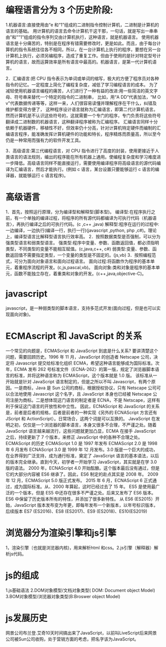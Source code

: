 # 编程语言分为 3 个历史阶段:

1.机器语言:直接使用由“e 和“1”组成的二进制指令控制计算机，二进制是计算机的语言的基础。
用计算机的语言去命令计算机干这干那，一句话，就是写出一串串由”和""1”组成的指令序列交由计算机执行，这种语言，就是机器语言。
使用机器语言是十分痛苦的，特别是在程序有错需要修改时，更是如此。而且，由于每台计算机的指令系统往往各不相同，所以，在一台计算机上执行的程序，要想在另一台计算机上执行，必须另编程序，造成了重复工作。但由于使用的是针对特定型号计算机的语言，故而运算效率是所有语言中最高的。机器语言，是第一代计算机语言。

2．汇编语言:把 CPU 指令表示为单词或单词的缩写，极大的方便了程序员对各种指令的记忆。一定程度上简化了编程复杂度，减低了学习编程语言的成本。
为了减轻使用机器语言编程的痛苦，人们进行了一种有益的改进:用一些简洁的英文字母、符号串来替代一个特定的指令的二进制串，
比如，用“A DD”代表加法，“M О v"代表数据传递等等，这样一来，人们很容易读懂并理解程序在干什么，纠错及维护都变得方便了，
这种程序设计语言就称为汇编语言，即第二代计算机语言。然而计算机是不认识这些符号的，这就需要一个专门的程序，专门负责将这些符号翻译成二进制数的机器语言，这种翻译程序被称为汇编程序。
汇编语言同样十分依赖于机器硬件，移植性不好，但效率仍十分高，针对计算机特定硬件而编制的汇编语言程序，能准确发挥计算机硬件的功能和特长，程序精炼而质量高，所以至今仍是一种常用而强有力的软件开发工具。

3．高级语言:第三代编程语言，对 CPU 指令进行了高度的封装，使用更接近于人类语言的语法规则，编出的程序能在所有机器上通用。使编程复杂度和学习难度进一步降低。高级语言同样不能直接运行，需要使用编译程序将高级语言的源代码编译为汇编语言，然后才能执行。(例如 c 语言，某台设置只要能够运行 c 语言的编译器，就能够运行 c 语言程序)。

# 高级语言

1．首先，按照运行原理，分为编译型和解释型(脚本型)。
编译型:在程序执行之前，有一个单独的编译过程，将程序的所有源代码都编译为可执行代码（机器语言〉，再执行编译之后的可执行代码。(c ,c++ ,java)
解释型:程序在运行的过程中:一边编译，一边执行(编译一行，执行一行)(javascript ,python, php ,c#)。理论上，编译型语言比解释型语言执行效率高。
2．按照数据类型是否强制，可以分为强类型语言和弱类型语言。
强类型:程序中变量、参数、函数返回值，都必须指明类型，不同类型的变量不能相互赋值。(c,java,c++, c#)
弱类型:变量、参数、函数返回值不需要指定类型，一个变量的类型是不固定的。(js,vb)
3．按照编程范式，可分为面向对象语言和面向过程语言。
面向过程:将函数作为程序的基本单元，着重程序流程的开发。(c,js,pascal,vb)。
面向对象:类和对象是程序的基本单元，函数不能独立存在，着重类和对象的开发。(c++,java,objective-C)。

# javascript

javascript，是一种弱类型的脚本语言，支持多范式开发(面向过程，但是也可以实现面向对象)。

# ECMAscript 和 JavaScript 的关系

一个常见的向题是，ECMAScript 和 JavaScript 到底是什么关系?
要讲清楚这个问题，需要回顾历史。1996 年 11 月，JavaScript 的创造者 Netscape 公司，决定将 Javascript 提交给标准化组织 ECMA，希望这种语言能够成为国际标准。次年，ECMA 发布 262 号标准文件（ECNA-262〉的第一版，规定了浏览器脚本语言的标准，并将这种语言称为 ECMAScript，这个版本就是 1.0 版。
该标准从一开始就是针对 JavaScript 语言制定的，但是之所以不叫 Javascript，有两个原因。一是商标，Java 是 Sun 公司的商标，根据授权协议，只有 Netscape 公司可以合法地使用 Javascript 这个名字，且 JavaScript 本身也已经被 Netscape 公司注册为商标。二是想体现这门语言的制定者是 ECNA，不是 Netscape，这样有利于保证这门语言的开放性和中立性。
因此，ECNAScript 和 JavaScript 的关系是，前者是后者的规格，后者是前者的一种实现《另外的 ECNAScript 方言还有 JScript 和 ActionScript）。日常场合，这两个词是可以互换的。
JavaScript 在发明之初，仅仅是一个浏览器的脚本语言，本身又很多不合理，不严谨之处。随着 JavaScript 语言越来越流行，这些问题就更加凸显，ECMA 在接手 JavaScript 之后，持续更新了 7 个版本，来修正 JavaScript 中的各种不合理之处。
ECMAScript 的历史
ECMAScript 1.0 是 1997 年发布
ECMAScript 2.0 是 1998 年 6 月发布
ECNAScript 3.0 是 1999 年 12 月发布。3.0 版是一个巨大的成功，在业界得到广泛支持，成为通行标准，奠定了
JavaScript 语言的基本语法，以后的版本完全继承。直到今天，初学者一开始学习 JavaScript，其实就是在学 3.0 版的语法。
2000 年，ECNAScript 4.0 开始酝酿。这个版本最后没有通过，但是它的大部分内容被 ES6 继承了。因此，ES6 制定的赴点其实是 2008 年。
2009 年 12 月，ECMAScript 5.0 版正式发布。
2015 年 6 月，ECNAScript 6 正式通过，成为国际标准。从、2000 年算起，这时已经过去了 15 年。
ES5 是使用最广泛的一个版本，但是 ES5 中还存在很多不严谨之处。后来又发布了 ES6 版本。
ES6 中保留了历史版本所有的特性，并添加了很多新特性。
从 ES6 (ES2015）开始，JavaScript 版本发布变为年更，即每年发布一个新版本，以年号标识版本，后续版本 ES7 (ES2016)、ES8 (ES2017)、ES9 (ES2018)、ES10(ES2019)

# 浏览器分为渲染引擎和js引擎
1，渲染引擎〔也就是浏览器内核)，用来解析html 和css。2.js引擎〔解释器）解析js代码。
# js的组成
1.js基础语法
2.DOM对象模型/文档对象类型( DOM: Document object Model)
3.BOM对象模型/浏览器对象类型(B:Broswer object Model)

# js发展历史
网景公司布兰登.艾奇10天时间搞出来了JavaScript，以前叫LiveScript后来网景公司被Sun公司收购，处于营销方面的考虑，把名字该为JavaScript。

